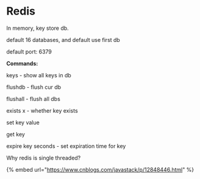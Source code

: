 # Redis

In memory, key store db.

default 16 databases, and default use first db

default port: 6379

**Commands:**

keys - show all keys in db

flushdb - flush cur db

flushall - flush all dbs

exists x - whether key exists

set key value

get key

expire key seconds - set expiration time for key



Why redis is single threaded?

{% embed url="https://www.cnblogs.com/javastack/p/12848446.html" %}





